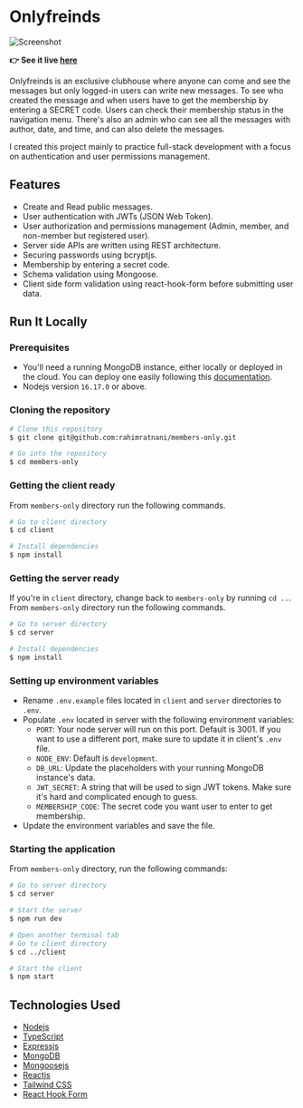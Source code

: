 # Onlyfreinds

![Screenshot](./screenshot.png)

**:point_right: See it live [here](https://members-only-top.netlify.app/)**

Onlyfreinds is an exclusive clubhouse where anyone can come and see the messages but only logged-in users can write new messages. To see who created the message and when users have to get the membership by entering a SECRET code. Users can check their membership status in the navigation menu. There's also an admin who can see all the messages with author, date, and time, and can also delete the messages.

I created this project mainly to practice full-stack development with a focus on authentication and user permissions management.

## Features

- Create and Read public messages.
- User authentication with JWTs (JSON Web Token).
- User authorization and permissions management (Admin, member, and non-member but registered user).
- Server side APIs are written using REST architecture.
- Securing passwords using bcryptjs.
- Membership by entering a secret code.
- Schema validation using Mongoose.
- Client side form validation using react-hook-form before submitting user data.

## Run It Locally

### Prerequisites

- You'll need a running MongoDB instance, either locally or deployed in the cloud. You can deploy one easily following this [documentation](https://www.mongodb.com/docs/atlas/getting-started/).
- Nodejs version `16.17.0` or above.

### Cloning the repository

```bash
# Clone this repository
$ git clone git@github.com:rahimratnani/members-only.git

# Go into the repository
$ cd members-only
```

### Getting the client ready

From `members-only` directory run the following commands.

```bash
# Go to client directory
$ cd client

# Install dependencies
$ npm install
```

### Getting the server ready

If you're in `client` directory, change back to `members-only` by running `cd ..`. From `members-only` directory run the following commands.

```bash
# Go to server directory
$ cd server

# Install dependencies
$ npm install
```

### Setting up environment variables

- Rename `.env.example` files located in `client` and `server` directories to `.env`.
- Populate `.env` located in server with the following environment variables:
  - `PORT`: Your node server will run on this port. Default is 3001. If you want to use a different port, make sure to update it in client's `.env` file.
  - `NODE_ENV`: Default is `development`.
  - `DB_URL`: Update the placeholders with your running MongoDB instance's data.
  - `JWT_SECRET`: A string that will be used to sign JWT tokens. Make sure it's hard and complicated enough to guess.
  - `MEMBERSHIP_CODE`: The secret code you want user to enter to get membership.
- Update the environment variables and save the file.

### Starting the application

From `members-only` directory, run the following commands:

```bash
# Go to server directory
$ cd server

# Start the server
$ npm run dev

# Open another terminal tab
# Go to client directory
$ cd ../client

# Start the client
$ npm start
```

## Technologies Used

- [Nodejs](https://nodejs.org/)
- [TypeScript](https://www.typescriptlang.org/)
- [Expressjs](https://expressjs.com/)
- [MongoDB](https://www.mongodb.com/)
- [Mongoosejs](https://mongoosejs.com/)
- [Reactjs](https://reactjs.org/)
- [Tailwind CSS](https://tailwindcss.com/)
- [React Hook Form](https://react-hook-form.com/)
